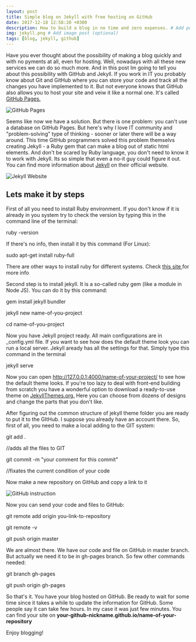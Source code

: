 ```yaml
---
layout: post
title: Simple blog on Jekyll with free hosting on GitHub
date: 2017-12-18 12:58:20 +0300
description: How to build a blog in no time and zero expenses. # Add post description (optional)
img: jekyll.png # Add image post (optional)
tags: [blog, jekyll, github]
---
```

Have you ever thought about the possibility of making a blog quickly and with no pyments at all, even for hosting. Well, nowadays with all these new services we can do so much more. And in this post Im going to tell you about this possibility with GitHub and Jekyll. 
If you work in IT you probably know about Git and GitHub where you can store your code and track all the changes you have implemented to it. But not everyone knows that GitHub also allows you to host your site and veiw it like a normal one. It's called <a href="https://pages.github.com/">GitHub Pages.</a>

![GitHub Pages]({{site.baseurl}}/assets/img/github-pages.jpg)

Seems like now we have a solution. But there is one problem: you can't use a database on GitHub Pages. But here's why I love IT community and "problem-solving" type of thinking - sooner or later there will be a way around. This time GitHub programmers solved this problem themselvs creating Jekyll - a Ruby gem that can make a blog out of static html elements. And don't be scared by Ruby language, you don't need to know it to work with Jekyll. Its so simple that even a no-it guy could figure it out. You can find more information about <a href="https://jekyllrb.com/">Jekyll</a> on their official website.  

![Jekyll Website]({{site.baseurl}}/assets/img/jekyll-official.jpg)

## Lets make it by steps
First of all you need to install Ruby environment. If you don't know if it is already in you system try to check the version by typing this in the command line of the terminal:
<p class="code-field">ruby -version</p>
If there's no info, then install it by this command (For Linux):
<p class="code-field">sudo apt-get install ruby-full</p>
There are other ways to install ruby for different systems. Check <a href="https://www.ruby-lang.org/en/documentation/installation/">this site </a>for more info

Second step is to install jekyll. It is a so-called ruby gem (like a module in Node JS). You can do it by this command:
<p class="code-field">gem install jekyll bundler</p>
<p class="code-field">jekyll new name-of-you-project</p>
<p class="code-field">cd name-of-you-project</p>

Now you have Jekyll project ready. All main configurations are in _config.yml file. If you want to see how does the default theme look you can run a local server. Jekyll aready has all the settings for that. Simply type this command in the terminal

<p class="code-field">jekyll serve</p>

Now you can open http://127.0.0.1:4000/name-of-your-project/ to see how the default theme looks. If you're too lazy to deal with front-end building from scratch you have a wonderful option to download a ready-to-use theme on <a href="http://jekyllthemes.org/">JekyllThemes.org.</a> Here you can choose from dozens of designs and change the parts that you don't like. 

After figuring out the common structure of jekyll theme folder you are ready to put it to the GItHub. I suppose you already have an account there. So, first of all, you need to make a local adding to the GIT system:

<p class="code-field">git add .</p>//adds all the files to GIT
<p class="code-field">git commit -m "your comment for this commit"</p>//fixates the current condition of your code

Now make a new repository on GitHub and copy a link to it

![GitHub instruction]({{site.baseurl}}/assets/img/github-instruction.jpg)

Now you can send your code and files to GitHub:

<p class="code-field">git remote add origin you-link-to-repository</p>
<p class="code-field">git remote -v</p>
<p class="code-field">git push origin master</p>

We are almost there. We have our code and file on GitHub in master branch. But actually we need it to be in gh-pages branch. So few other commands needed:

<p class="code-field">git branch gh-pages</p>
<p class="code-field">git push origin gh-pages</p>

So that's it. You have your blog hosted on GitHub. Be ready to wait for some time since it takes a while to update the information for GitHub. Some people say it can take few hours. In my case it was just few minutes. 
You can find your site on <strong>your-github-nickname.github.io/name-of-your-repository</strong>

Enjoy blogging!